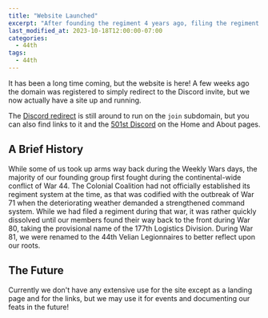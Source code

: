 ```yaml
---
title: "Website Launched"
excerpt: "After founding the regiment 4 years ago, filing the regiment 2 years ago, and creating the Discord server 1 year ago, we now have a website!"
last_modified_at: 2023-10-18T12:00:00-07:00
categories:
  - 44th
tags:
  - 44th
---
```


It has been a long time coming, but the website is here! A few weeks ago the domain was registered to simply redirect to the Discord invite, but we now actually have a site up and running.

The [Discord redirect](http://join.44th.cc) is still around to run on the `join` subdomain, but you can also find links to it and the [501st Discord](http://501st.44th.cc) on the Home and About pages.

## A Brief History

While some of us took up arms way back during the Weekly Wars days, the majority of our founding group first fought during the continental-wide conflict of War 44. The Colonial Coalition had not officially established its regiment system at the time, as that was codified with the outbreak of War 71 when the deteriorating weather demanded a strengthened command system. While we had filed a regiment during that war, it was rather quickly dissolved until our members found their way back to the front during War 80, taking the provisional name of the 177th Logistics Division. During War 81, we were renamed to the 44th Velian Legionnaires to better reflect upon our roots.

## The Future

Currently we don't have any extensive use for the site except as a landing page and for the links, but we may use it for events and documenting our feats in the future!
